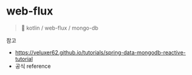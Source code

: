 # web-flux
> 💜 kotlin / web-flux / mongo-db


참고
- https://veluxer62.github.io/tutorials/spring-data-mongodb-reactive-tutorial
- 공식 reference
